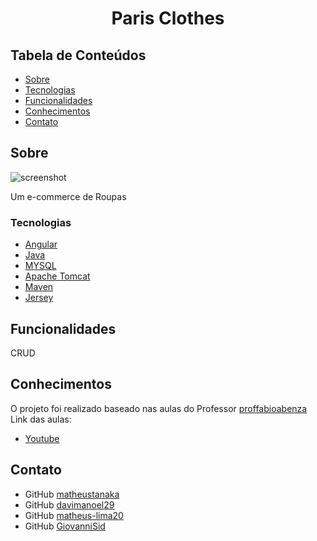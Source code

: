 <h1 align="center">Paris Clothes</h1>

## Tabela de Conteúdos

- [Sobre](#Sobre)
- [Tecnologias](#Tecnologias)
- [Funcionalidades](#Funcionalidades)
- [Conhecimentos](#Conhecimentos)
- [Contato](#Contato)

## Sobre

![screenshot](https://user-images.githubusercontent.com/16707738/92399059-5716eb00-f132-11ea-8b14-bcacdc8ec97b.png)

Um e-commerce de Roupas 

### Tecnologias

- [Angular](https://angular.io/)
- [Java](https://www.java.com/pt-BR/)
- [MYSQL](https://www.mysql.com/)
- [Apache Tomcat](https://tomcat.apache.org/download-10.cgi)
- [Maven](https://maven.apache.org/)
- [Jersey](https://eclipse-ee4j.github.io/jersey/)

## Funcionalidades

CRUD


## Conhecimentos

O projeto foi realizado baseado nas aulas do Professor [proffabioabenza](https://github.com/proffabioabenza)
Link das aulas:

- [Youtube](https://www.youtube.com/playlist?list=PLJoluBw_Sl_kMr4BFYs2fg_nNTwg3GiOr)

## Contato

- GitHub [matheustanaka](https://github.com/matheustanaka)
- GitHub [davimanoel29](https://github.com/davimanoel29)
- GitHub [matheus-lima20](https://github.com/matheus-lima20)
- GitHub [GiovanniSid](https://github.com/GiovanniSid)
